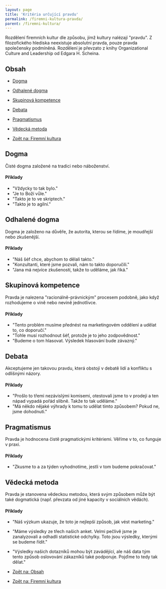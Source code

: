 ```yaml
---
layout: page
title: 'Kritéria určující pravdu'
permalink: /firemni-kultura-pravda/
parent: /firemni-kultura/
---
```


Rozdělení firemních kultur dle způsobu, jímž kultury nalézají "pravdu".
Z filozofického hlediska neexistuje absolutní pravda, pouze pravda společensky podmíněná.
Rozdělení je převzato z knihy Organizational Culture and Leadership od Edgara H. Scheina.

## Obsah

- [Dogma](#dogma)
- [Odhalené dogma](#odhalené-dogma)
- [Skupinová kompetence](#skupinová-kompetence)
- [Debata](#debata)
- [Pragmatismus](#pragmatismus)
- [Vědecká metoda](#vědecká-metoda)

- [Zpět na: Firemní kultura](/firemni-kultura/)

## Dogma

Čisté dogma založené na tradici nebo náboženství.

#### Příklady

- "Vždycky to tak bylo."
- "Je to Boží vůle."
- "Takto je to ve skriptech."
- "Takto je to agilní."

## Odhalené dogma

Dogma je založeno na důvěře, že autorita, kterou se řídíme,
je moudřejší nebo zkušenější.

#### Příklady

- "Náš šéf chce, abychom to dělali takto."
- "Konzultanti, které jsme pozvali, nám to takto doporučili."
- "Jana má nejvíce zkušeností, takže to uděláme, jak říká."

## Skupinová kompetence

Pravda je nalezena "racionálně-právnickým" procesem
podobně, jako když rozhodujeme o vině nebo nevině jednotlivce.

#### Příklady

- "Tento problém musíme přednést na marketingovém oddělení a udělat to, co doporučí."
- "Tohle musí rozhodnout šéf, protože je to jeho zodpovědnost."
- "Budeme o tom hlasovat. Výsledek hlasování bude závazný."

## Debata

Akceptujeme jen takovou pravdu, která obstojí v debatě lidí a konfliktu
s odlišnými názory.

#### Příklady

- "Prošlo to třemi nezávislými komisemi, otestovali jsme to v prodeji
  a ten nápad vypadá pořád slibně. Takže to tak uděláme."
- "Má někdo nějaké výhrady k tomu to udělat tímto způsobem? Pokud ne, jsme dohodnuti."

## Pragmatismus

Pravda je hodnocena čistě pragmatickými kritériemi.
Věříme v to, co funguje v praxi.

#### Příklady

- "Zkusme to a za týden vyhodnotíme, jestli v tom budeme pokračovat."

## Vědecká metoda

Pravda je stanovena vědeckou metodou, která svým způsobem může být také dogmatická
(např. převzata od jiné kapacity v sociálních vědách).

#### Příklady

- "Náš výzkum ukazuje, že toto je nejlepší způsob, jak vést marketing."
- "Máme výsledky ze třech našich anket. Velmi pečlivě jsme je zanalyzovali
  a odhadli statistické odchylky. Toto jsou výsledky, kterými se budeme řídit."
- "Výsledky našich dotazníků mohou být zavádějící, ale náš data tým tento způsob oslovování
  zákazníků také podporuje. Pojďme to tedy tak dělat."

- [Zpět na: Obsah](/firemni-kultura-pravda/#obsah)
- [Zpět na: Firemní kultura](/firemni-kultura/)
